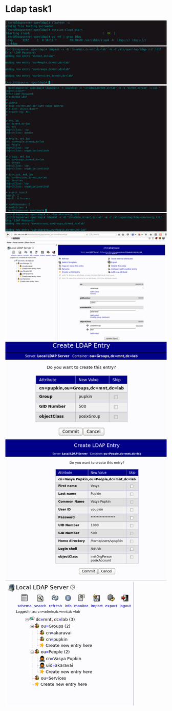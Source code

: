 # Ldap task1
![](resources/ldap_01.png)
![](resources/ldap_1.png)
![](resources/ldap_2.png)
![](resources/ldap_3.png)
![](resources/ldap_4.png)
![](resources/ldap_41.png)
![](resources/ldap_4_2.png)
![](resources/ldap_final.png)
